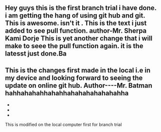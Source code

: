 Hey guys this is the first branch trial i have done. i am getting the hang of using git hub and git. This is awesome.
isn't it
. This is the text i just added to see pull function.
author-Mr. Sherpa Kami Dorje
This is yet another change that i will make to seee the pull function again. it is the latesst just done.Ba
---------------------------------------------
This is the changes first made in the local i.e in my device and looking forward to seeing the update on online git hub.
Author----Mr. Batman
hahhahahahhahahhahahahahahahahha
-
-
-
-
This is modified on the local computer first for branch trial

